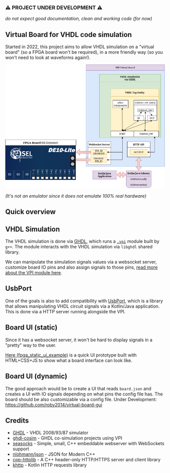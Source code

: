 ### ⚠️ PROJECT UNDER DEVELOPMENT ⚠️
*do not expect good documentation, clean and working code (for now)*

## Virtual Board for VHDL code simulation

Started in 2022, this project aims to allow VHDL simulation on a "virtual board" (so a FPGA board won't be required), in a more friendly way (so you won't need to look at waveforms again!).

<img src="./assets/final_goal.drawio.png">

*(It's not an emulator since it does not emulate 100% real hardware)*

## Quick overview

## VHDL Simulation

The VHDL simulation is done via [GHDL](https://github.com/ghdl/ghdl), which runs a [`.vpi`](https://en.wikipedia.org/wiki/Verilog_Procedural_Interface) module built by `g++`. The module interacts with the VHDL simulation via `libghdl` shared library.

We can manipulate the simulation signals values via a websocket server, customize board IO pins and also assign signals to those pins, [read more about the VPI module here](https://github.com/roby2014/virtual-board-vhdl/tree/main/vhdl_vpi).


## UsbPort

One of the goals is also to add compatibility with [UsbPort](https://github.com/roby2014/virtual-board-vhdl/tree/main/UsbPort), which is a library that allows manipulating VHDL circuit signals via a Kotlin/Java application.
This is done via a HTTP server running alongside the VPI.

## Board UI (static)

Since it has a websocket server, it won't be hard to display signals in a "pretty" way to the user.

[Here (fpga_static_ui_example)](https://github.com/roby2014/virtual-board-vhdl/tree/main/fpga_static_ui_example) is a quick UI prototype built with HTML+CSS+JS to show what a board interface can look like.

## Board UI (dynamic)
The good approach would be to create a UI that reads `board.json` and creates a UI with IO signals depending on what pins the config file has. The board should be also customizable via a config file.
Under Development: https://github.com/roby2014/virtual-board-gui

## Credits
- [GHDL](https://github.com/ghdl/ghdl) - VHDL 2008/93/87 simulator
- [ghdl-cosim](https://ghdl.github.io/ghdl-cosim/vpi/examples/index.html) - GHDL co-simulation projects using VPI
- [seasocks](https://github.com/mattgodbolt/seasocks) - Simple, small, C++ embeddable webserver with WebSockets support
- [nlohmann/json](https://github.com/nlohmann/json) - JSON for Modern C++
- [cpp-httplib](https://github.com/yhirose/cpp-httplib) - A C++ header-only HTTP/HTTPS server and client library 
- [khttp](https://github.com/ascclemens/khttp) - Kotlin HTTP requests library
